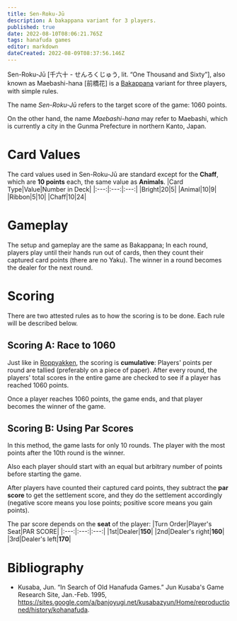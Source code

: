 ```yaml
---
title: Sen-Roku-Jū
description: A bakappana variant for 3 players.
published: true
date: 2022-08-10T08:06:21.765Z
tags: hanafuda games
editor: markdown
dateCreated: 2022-08-09T08:37:56.146Z
---
```


Sen-Roku-Jū [千六十 - せんろくじゅう, lit. “One Thousand and Sixty”], also known as Maebashi-hana [前橋花] is a [Bakappana](/en/hanafuda/games/bakappana) variant for three players, with simple rules. 

The name *Sen-Roku-Jū* refers to the target score of the game: 1060 points. 

On the other hand, the name *Maebashi-hana* may refer to Maebashi, which is currently a city in the Gunma Prefecture in northern Kanto, Japan.

# Card Values
The card values used in Sen-Roku-Jū are standard except for the **Chaff**, which are **10 points** each, the same value as **Animals**.
|Card Type|Value|Number in Deck|
|:---:|:---:|:---:|
|Bright|20|5|
|Animal|10|9|
|Ribbon|5|10|
|Chaff|10|24|

# Gameplay
The setup and gameplay are the same as Bakappana; In each round, players play until their hands run out of cards, then they count their captured card points (there are no Yaku). The winner in a round becomes the dealer for the next round.


# Scoring
There are two attested rules as to how the scoring is to be done. Each rule will be described below.

## Scoring A: Race to 1060
Just like in [Roppyakken](/en/hanafuda/games/roppyakken), the scoring is **cumulative**: Players' points per round are tallied (preferably on a piece of paper). After every round, the players' total scores in the entire game are checked to see if a player has reached 1060 points.

Once a player reaches 1060 points, the game ends, and that player becomes the winner of the game.

## Scoring B: Using Par Scores
In this method, the game lasts for only 10 rounds. The player with the most points after the 10th round is the winner.

Also each player should start with an equal but arbitrary number of points before starting the game.

After players have counted their captured card points, they subtract the **par score** to get the settlement score, and they do the settlement accordingly (negative score means you lose points; positive score means you gain points).

The par score depends on the **seat** of the player:
|Turn Order|Player's Seat|PAR SCORE|
|:---:|:---:|:---:|
|1st|Dealer|**150**|
|2nd|Dealer's right|**160**|
|3rd|Dealer's left|**170**|

# Bibliography
- Kusaba, Jun. “In Search of Old Hanafuda Games.” Jun Kusaba's Game Research Site, Jan.-Feb. 1995, https://sites.google.com/a/banjoyugi.net/kusabazyun/Home/reproductioned/history/kohanafuda.
